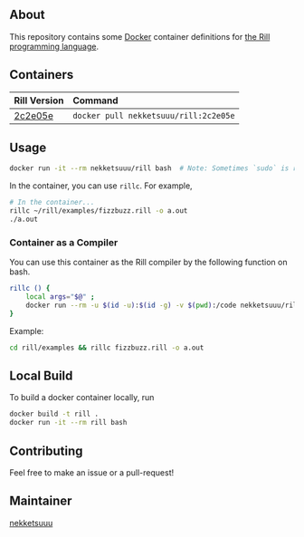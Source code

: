 ## About

This repository contains some [Docker](https://www.docker.com/) container definitions for [the Rill programming language](https://github.com/yutopp/rill).

## Containers

| Rill Version | Command |
|:-------------|:--------|
| [2c2e05e](https://github.com/yutopp/rill/commit/2c2e05e5a772d5f6f9d2ce49b861fae283d15082) | `docker pull nekketsuuu/rill:2c2e05e` |

## Usage

``` bash
docker run -it --rm nekketsuuu/rill bash  # Note: Sometimes `sudo` is required.
```

In the container, you can use `rillc`. For example,

``` bash
# In the container...
rillc ~/rill/examples/fizzbuzz.rill -o a.out
./a.out
```

### Container as a Compiler

You can use this container as the Rill compiler by the following function on bash.

``` bash
rillc () {
    local args="$@" ;
    docker run --rm -u $(id -u):$(id -g) -v $(pwd):/code nekketsuuu/rill:latest bash -c "cd /code && rillc $args"
}
```

Example:

``` bash
cd rill/examples && rillc fizzbuzz.rill -o a.out
```

## Local Build

To build a docker container locally, run

``` bash
docker build -t rill .
docker run -it --rm rill bash
```

## Contributing

Feel free to make an issue or a pull-request!

## Maintainer

[nekketsuuu](https://github.com/nekketsuuu)

